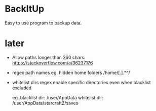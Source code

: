 # BackItUp

Easy to use program to backup data.

# later

- Allow paths longer than 260 chars: https://stackoverflow.com/a/36237176
- regex path names eg. hidden home folders /home/[.].*^/

- whitelist dirs regex
    enable specific directories even when blacklist excluded

    eg.
        blacklist dir:  /user/AppData
        whitelist dir:  /user/AppData/starcraft2/saves